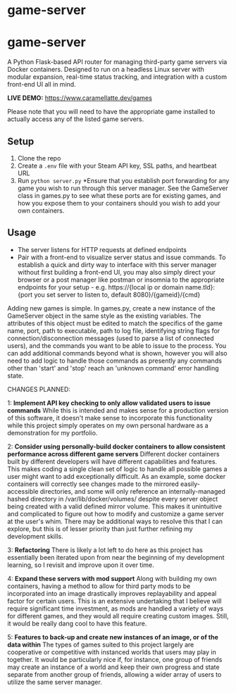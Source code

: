# game-server

# game-server

A Python Flask-based API router for managing third-party game servers via Docker containers. Designed to run on a headless Linux server with modular expansion, real-time status tracking, and integration with a custom front-end UI all in mind.

**LIVE DEMO:**
https://www.caramellatte.dev/games

Please note that you will need to have the appropriate game installed to actually access any of the listed game servers.

## Setup
1. Clone the repo
2. Create a `.env` file with your Steam API key, SSL paths, and heartbeat URL
3. Run `python server.py`
*Ensure that you establish port forwarding for any game you wish to run through this server manager. See the GameServer class in games.py to see what these ports are for existing games, and how you expose them to your containers should you wish to add your own containers.

## Usage
- The server listens for HTTP requests at defined endpoints
- Pair with a front-end to visualize server status and issue commands. To establish a quick and dirty way to interface with this server manager without first building a front-end UI, you may also simply direct your browser or a post manager like postman or insomnia to the appropriate endpoints for your setup - e.g. https://{local ip or domain name.tld}:{port you set server to listen to, default 8080}/{gameid}/{cmd}


Adding new games is simple. In games.py, create a new instance of the GameServer object in the same style as the existing variables. The attributes of this object must be edited to match the specifics of the game name, port, path to executable, path to log file, identifying string flags for connection/disconnection messages (used to parse a list of connected users), and the commands you want to be able to issue to the process. You can add additional commands beyond what is shown, however you will also need to add logic to handle those commands as presently any commands other than 'start' and 'stop' reach an 'unknown command' error handling state.

CHANGES PLANNED:

1: **Implement API key checking to only allow validated users to issue commands**
  While this is intended and makes sense for a production version of this software, it doesn't make sense to incorporate this functionality while this project simply operates on my own personal hardware as a demonstration for my portfolio.

2: **Consider using personally-build docker containers to allow consistent performance across different game servers**
  Different docker containers built by different developers will have different capabilities and features. This makes coding a single clean set of logic to handle all possible games a user might want to add exceptionally difficult. As an example, some docker containers will correctly see changes made to the mirrored easily-accessible directories, and some will only reference an internally-managed hashed directory in /var/lib/docker/volumes/ despite every server object being created with a valid defined mirror volume. This makes it unintuitive and complicated to figure out how to modify and customize a game server at the user's whim. There may be additional ways to resolve this that I can explore, but this is of lesser priority than just further refining my development skills.

3: **Refactoring**
  There is likely a lot left to do here as this project has essentially been iterated upon from near the beginning of my development learning, so I revisit and improve upon it over time.

4: **Expand these servers with mod support**
  Along with building my own containers, having a method to allow for third party mods to be incorporated into an image drastically improves replayability and appeal factor for certain users. This is an extensive undertaking that I believe will require significant time investment, as mods are handled a variety of ways for different games, and they would all require creating custom images. Still, it would be really dang cool to have this feature.

5: **Features to back-up and create new instances of an image, or of the data within**
  The types of games suited to this project largely are cooperative or competitive with instanced worlds that users may play in together. It would be particularly nice if, for instance, one group of friends may create an instance of a world and keep their own progress and state separate from another group of friends, allowing a wider array of users to utilize the same server manager.
  
